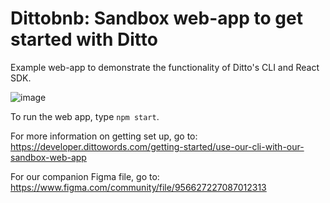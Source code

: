 # Dittobnb: Sandbox web-app to get started with Ditto

Example web-app to demonstrate the functionality of Ditto's CLI and React SDK.

![image](https://user-images.githubusercontent.com/13909354/112368768-aa98f280-8c98-11eb-934e-deba171bb5f0.png)


To run the web app, type `npm start`. 

For more information on getting set up, go to: https://developer.dittowords.com/getting-started/use-our-cli-with-our-sandbox-web-app

For our companion Figma file, go to: https://www.figma.com/community/file/956627227087012313
